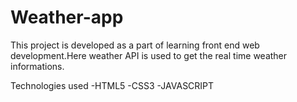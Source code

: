 # Weather-app

This project is developed as a part of learning front end web development.Here weather API is used to get the real time weather informations.

Technologies used
  -HTML5
  -CSS3
  -JAVASCRIPT

  
